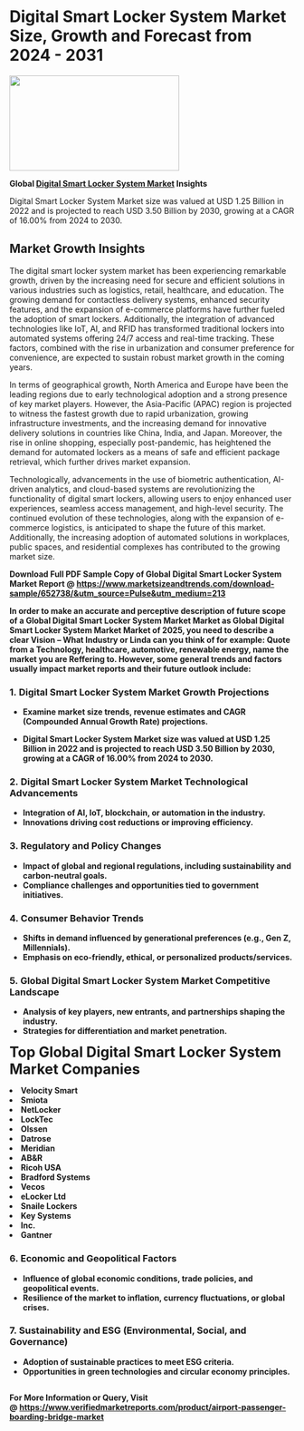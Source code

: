 <H1>Digital Smart Locker System Market Size, Growth and Forecast from 2024 - 2031</H1><img class="aligncenter size-medium wp-image-584254" src="https://thirdeyenews.in/wp-content/uploads/2024/09/Global-Market-Research-300x168.jpeg" alt="" width="300" height="168" /><p><strong>Global&nbsp;<a href="https://www.marketsizeandtrends.com/download-sample/652738/&amp;utm_source=Pulse&amp;utm_medium=213">Digital Smart Locker System Market</a> Insights</strong></p><p>Digital Smart Locker System Market size was valued at USD 1.25 Billion in 2022 and is projected to reach USD 3.50 Billion by 2030, growing at a CAGR of 16.00% from 2024 to 2030.</p><p><h2>Market Growth Insights</h2> <p>The digital smart locker system market has been experiencing remarkable growth, driven by the increasing need for secure and efficient solutions in various industries such as logistics, retail, healthcare, and education. The growing demand for contactless delivery systems, enhanced security features, and the expansion of e-commerce platforms have further fueled the adoption of smart lockers. Additionally, the integration of advanced technologies like IoT, AI, and RFID has transformed traditional lockers into automated systems offering 24/7 access and real-time tracking. These factors, combined with the rise in urbanization and consumer preference for convenience, are expected to sustain robust market growth in the coming years.</p> <p><strong></strong></p> <p>In terms of geographical growth, North America and Europe have been the leading regions due to early technological adoption and a strong presence of key market players. However, the Asia-Pacific (APAC) region is projected to witness the fastest growth due to rapid urbanization, growing infrastructure investments, and the increasing demand for innovative delivery solutions in countries like China, India, and Japan. Moreover, the rise in online shopping, especially post-pandemic, has heightened the demand for automated lockers as a means of safe and efficient package retrieval, which further drives market expansion.</p> <p>Technologically, advancements in the use of biometric authentication, AI-driven analytics, and cloud-based systems are revolutionizing the functionality of digital smart lockers, allowing users to enjoy enhanced user experiences, seamless access management, and high-level security. The continued evolution of these technologies, along with the expansion of e-commerce logistics, is anticipated to shape the future of this market. Additionally, the increasing adoption of automated solutions in workplaces, public spaces, and residential complexes has contributed to the growing market size.</p> <p><strong></p><p><span class=""><strong>Download Full PDF Sample Copy of Global Digital Smart Locker System Market Report</strong> @ <a href="https://www.marketsizeandtrends.com/download-sample/652738/&amp;utm_source=Pulse&amp;utm_medium=213" target="_blank">https://www.marketsizeandtrends.com/download-sample/652738/&amp;utm_source=Pulse&amp;utm_medium=213</a></span></p><p>In order to make an accurate and perceptive description of future scope of a Global&nbsp;Digital Smart Locker System Market Market as Global&nbsp;Digital Smart Locker System Market Market of 2025, you need to describe a clear Vision &ndash; What Industry or Linda can you think of for example: Quote from a Technology, healthcare, automotive, renewable energy, name the market you are Reffering to. However, some general trends and factors usually impact market reports and their future outlook include:</p><h3>1.&nbsp;<strong>Digital Smart Locker System Market Growth Projections</strong></h3><ul><li>Examine market size trends, revenue estimates and CAGR (Compounded Annual Growth Rate) projections.</li><li><p>Digital Smart Locker System Market size was valued at USD 1.25 Billion in 2022 and is projected to reach USD 3.50 Billion by 2030, growing at a CAGR of 16.00% from 2024 to 2030.</p></li></ul><h3>2.&nbsp;<strong>Digital Smart Locker System Market Technological Advancements</strong></h3><ul><li>Integration of AI, IoT, blockchain, or automation in the industry.</li><li>Innovations driving cost reductions or improving efficiency.</li></ul><h3>3.&nbsp;<strong>Regulatory and Policy Changes</strong></h3><ul><li>Impact of global and regional regulations, including sustainability and carbon-neutral goals.</li><li>Compliance challenges and opportunities tied to government initiatives.</li></ul><h3>4.&nbsp;<strong>Consumer Behavior Trends</strong></h3><ul><li>Shifts in demand influenced by generational preferences (e.g., Gen Z, Millennials).</li><li>Emphasis on eco-friendly, ethical, or personalized products/services.</li></ul><h3>5.&nbsp;<strong>Global Digital Smart Locker System Market Competitive Landscape</strong></h3><ul><li>Analysis of key players, new entrants, and partnerships shaping the industry.</li><li>Strategies for differentiation and market penetration.</li></ul><p data-pm-slice="1 1 []"><span style="color: inherit; font-family: inherit; font-size: 25px;">Top Global Digital Smart Locker System Market Companies</span></p><div class="" data-test-id=""><p><li>Velocity Smart</li><li> Smiota</li><li> NetLocker</li><li> LockTec</li><li> Olssen</li><li> Datrose</li><li> Meridian</li><li> AB&R</li><li> Ricoh USA</li><li> Bradford Systems</li><li> Vecos</li><li> eLocker Ltd</li><li> Snaile Lockers</li><li> Key Systems</li><li>Inc.</li><li> Gantner</li></p></div><h3>6.&nbsp;<strong>Economic and Geopolitical Factors</strong></h3><ul><li>Influence of global economic conditions, trade policies, and geopolitical events.</li><li>Resilience of the market to inflation, currency fluctuations, or global crises.</li></ul><h3>7.&nbsp;<strong>Sustainability and ESG (Environmental, Social, and Governance)</strong></h3><ul><li>Adoption of sustainable practices to meet ESG criteria.</li><li>Opportunities in green technologies and circular economy principles.</li></ul><h2><strong style="font-size: 14px;">For More Information or Query, Visit @&nbsp;</strong><a style="background-color: #ffffff; font-size: 14px;" href="https://www.marketsizeandtrends.com/report/digital-smart-locker-system-market/" target="_blank">https://www.verifiedmarketreports.com/product/airport-passenger-boarding-bridge-market</a></h2>
